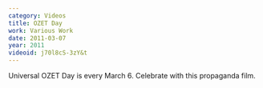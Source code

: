 ```yaml
---
category: Videos
title: OZET Day
work: Various Work
date: 2011-03-07
year: 2011
videoid: j70l8cS-3zY&t
---
```


Universal OZET Day is every March 6.  Celebrate with this propaganda film.
